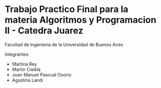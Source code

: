 # Trabajo Practico Final para la materia Algoritmos y Programacion II - Catedra Juarez
Facultad de Ingenieria de la Universidad de Buenos Aires

Integrantes:
- Martina Rey
- Martin Cwikla
- Juan Manuel Pascual Osorio
- Agustina Landi

[Enunciado]: file:///C:/Users/USER/Downloads/El%20rescate%20perfecto%20(1)%20(1).pdf
